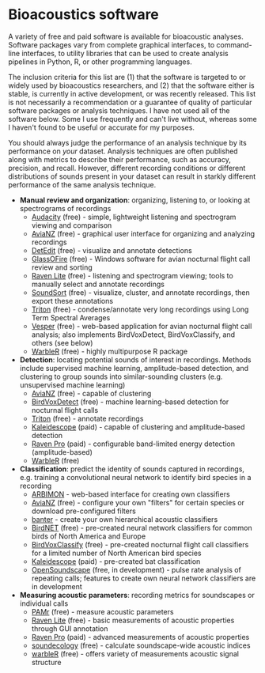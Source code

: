 # Bioacoustics software

A variety of free and paid software is available for bioacoustic analyses. Software packages vary from complete graphical interfaces, to command-line interfaces, to utility libraries that can be used to create analysis pipelines in Python, R, or other programming languages. 

The inclusion criteria for this list are (1) that the software is targeted to or widely used by bioacoustics researchers, and (2) that the software either is stable, is currently in active development, or was recently released. This list is not necessarily a recommendation or a guarantee of quality of particular software packages or analysis techniques. I have not used all of the software below. Some I use frequently and can't live without, whereas some I haven't found to be useful or accurate for my purposes.

You should always judge the performance of an analysis technique by its performance on *your* dataset. Analysis techniques are often published along with metrics to describe their performance, such as accuracy, precision, and recall. However, different recording conditions or different distributions of sounds present in your dataset can result in starkly different performance of the same analysis technique.

* **Manual review and organization**: organizing, listening to, or looking at spectrograms of recordings
    * [Audacity](https://www.audacityteam.org/) (free) - simple, lightweight listening and spectrogram viewing and comparison
    * [AviaNZ](http://www.avianz.net/index.php) (free) - graphical user interface for organizing and analyzing recordings
    * [DetEdit](https://github.com/MarineBioAcousticsRC/DetEdit) (free) - visualize and annotate detections
    * [GlassOFire](http://www.oldbird.org/glassofire.htm) (free) - Windows software for avian nocturnal flight call review and sorting
    * [Raven Lite](https://ravensoundsoftware.com/software/raven-lite/) (free) - listening and spectrogram viewing; tools to manually select and annotate recordings
    * [SoundSort](https://github.com/macster110/aipam) (free) - visualize, cluster, and annotate recordings, then export these annotations
    * [Triton](http://cetus.ucsd.edu/technologies_Software.html) (free) - condense/annotate very long recordings using Long Term Spectral Averages
    * [Vesper](https://github.com/HaroldMills/Vesper) (free) - web-based application for avian nocturnal flight call analysis; also implements BirdVoxDetect,     BirdVoxClassify, and others (see below)
    * [WarbleR](https://marce10.github.io/warbleR/) (free) - highly multipurpose R package
* **Detection**: locating potential sounds of interest in recordings. Methods include supervised machine learning, amplitude-based detection, and clustering to group sounds into similar-sounding clusters (e.g. unsupervised machine learning)
    * [AviaNZ](http://www.avianz.net/index.php) (free) - capable of clustering
    * [BirdVoxDetect](https://github.com/BirdVox/birdvoxdetect) (free) - machine learning-based detection for nocturnal flight calls
    * [Triton](http://cetus.ucsd.edu/technologies_Software.html) (free) - annotate recordings
    * [Kaleidescope](https://www.wildlifeacoustics.com/products/kaleidoscope-pro) (paid) - capable of clustering and amplitude-based detection
    * [Raven Pro](https://ravensoundsoftware.com/software/raven-pro) (paid) - configurable band-limited energy detection (amplitude-based)
    * [WarbleR](https://marce10.github.io/warbleR/) (free)
* **Classification**: predict the identity of sounds captured in recordings, e.g. training a convolutional neural network to identify bird species in a recording
    * [ARBIMON](https://arbimon.sieve-analytics.com/) - web-based interface for creating own classifiers
    * [AviaNZ](http://www.avianz.net/index.php) (free) - configure your own "filters" for certain species or download pre-configured filters
    * [banter](https://github.com/EricArcher/banter) - create your own hierarchical acoustic classifiers
    * [BirdNET](https://github.com/kahst/BirdNET) (free) - pre-created neural network classifiers for common birds of North America and Europe
    * [BirdVoxClassify](https://github.com/BirdVox/birdvoxclassify) (free) - pre-created nocturnal flight call classifiers for a limited number of North American bird species
    * [Kaleidescope](https://www.wildlifeacoustics.com/products/kaleidoscope-pro) (paid) - pre-created bat classification
    * [OpenSoundscape](https://github.com/ktizeslab/opensoundscape) (free, in development) - pulse rate analysis of repeating calls; features to create own neural network classifiers are in development
* **Measuring acoustic parameters**: recording metrics for soundscapes or individual calls
    * [PAMr](https://github.com/TaikiSan21/PAMr) (free) - measure acoustic parameters
    * [Raven Lite](https://ravensoundsoftware.com/software/raven-lite/) (free) - basic measurements of acoustic properties through GUI annotation
    * [Raven Pro](https://ravensoundsoftware.com/software/raven-pro) (paid) - advanced measurements of acoustic properties
    * [soundecology](https://cran.r-project.org/web/packages/soundecology/vignettes/intro.html) (free) - calculate soundscape-wide acoustic indices
    * [warbleR](https://marce10.github.io/warbleR/) (free) - offers variety of measurements acoustic signal structure

